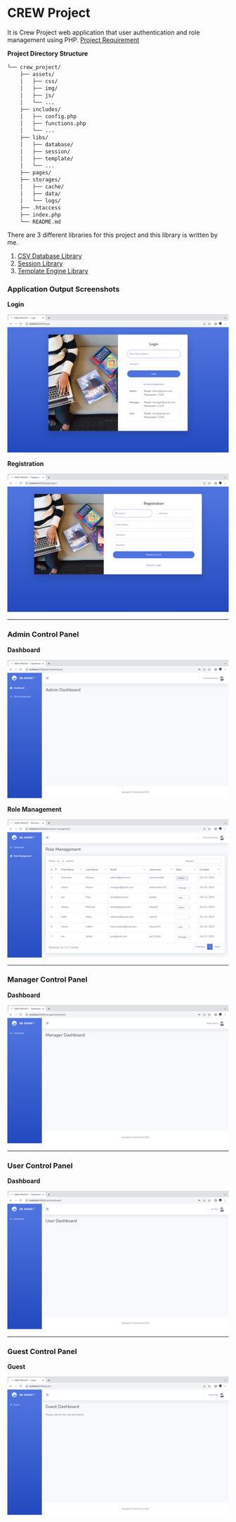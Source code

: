 # CREW Project
It is Crew Project web application that user authentication and role management using PHP. [Project Requirement](../README.md)

__Project Directory Structure__ 
```text
└── crew_project/
    ├── assets/
    │   ├── css/
    │   ├── img/
    │   ├── js/
    │   └── ...
    ├── includes/
    │   ├── config.php
    │   ├── functions.php
    │   └── ...
    ├── libs/
    │   ├── database/
    │   ├── session/
    │   ├── template/
    │   └── ...
    ├── pages/
    ├── storages/
    │   ├── cache/
    │   ├── data/
    │   └── logs/
    ├── .htaccess
    ├── index.php
    └── README.md
```

There are 3 different libraries for this project and this library is written by me.
1. [CSV Database Library](libs/database)
2. [Session Library](libs/session)
3. [Template Engine Library](libs/template)


### Application Output Screenshots

__Login__

![Login](../screenshots/login.png)

__Registration__

![Login](../screenshots/registration.png)

___

### Admin Control Panel

__Dashboard__

![Login](../screenshots/admin_dashboard.png)

__Role Management__

![Login](../screenshots/admin_role_management.png)

___
### Manager Control Panel

__Dashboard__

![Login](../screenshots/manager_dashboard.png)

___
### User Control Panel

__Dashboard__

![Login](../screenshots/user_dashboard.png)

___
### Guest Control Panel

__Guest__

![Login](../screenshots/guest_dashboard.png)
